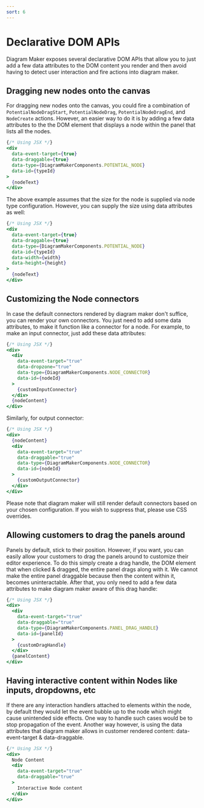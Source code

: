 ```yaml
---
sort: 6
---
```


# Declarative DOM APIs
Diagram Maker exposes several declarative DOM APIs that allow you to just add a few data attributes to the DOM content you render and then avoid having to detect user interaction and fire actions into diagram maker.

## Dragging new nodes onto the canvas
For dragging new nodes onto the canvas, you could fire a combination of `PotentialNodeDragStart`, `PotentialNodeDrag`, `PotentialNodeDragEnd`, and `NodeCreate` actions. However, an easier way to do it is by adding a few data attributes to the the DOM element that displays a node within the panel that lists all the nodes.
```jsx
{/* Using JSX */}
<div
  data-event-target={true}
  data-draggable={true}
  data-type={DiagramMakerComponents.POTENTIAL_NODE}
  data-id={typeId}
>
  {nodeText}
</div>
```

The above example assumes that the size for the node is supplied via node type configuration. However, you can supply the size using data attributes as well:
```jsx
{/* Using JSX */}
<div
  data-event-target={true}
  data-draggable={true}
  data-type={DiagramMakerComponents.POTENTIAL_NODE}
  data-id={typeId}
  data-width={width}
  data-height={height}
>
  {nodeText}
</div>
```

## Customizing the Node connectors
In case the default connectors rendered by diagram maker don't suffice, you can render your own connectors. You just need to add some data attributes, to make it function like a connector for a node. For example, to make an input connector, just add these data attributes:
```jsx
{/* Using JSX */}
<div>
  <div
    data-event-target="true"
    data-dropzone="true"
    data-type={DiagramMakerComponents.NODE_CONNECTOR}
    data-id={nodeId}
  >
    {customInputConnector}
  </div>
  {nodeContent}
</div>
```

Similarly, for output connector:
```jsx
{/* Using JSX */}
<div>
  {nodeContent}
  <div
    data-event-target="true"
    data-draggable="true"
    data-type={DiagramMakerComponents.NODE_CONNECTOR}
    data-id={nodeId}
  >
    {customOutputConnector}
  </div>
</div>
```
Please note that diagram maker will still render default connectors based on your chosen configuration. If you wish to suppress that, please use CSS overrides.

## Allowing customers to drag the panels around
Panels by default, stick to their position. However, if you want, you can easily allow your customers to drag the panels around to customize their editor experience. To do this simply create a drag handle, the DOM element that when clicked & dragged, the entire panel drags along with it. We cannot make the entire panel draggable because then the content within it, becomes uninteractable. After that, you only need to add a few data attributes to make diagram maker aware of this drag handle:
```jsx
{/* Using JSX */}
<div>
  <div
    data-event-target="true"
    data-draggable="true"
    data-type={DiagramMakerComponents.PANEL_DRAG_HANDLE}
    data-id={panelId}
  >
    {customDragHandle}
  </div>
  {panelContent}
</div>
```

## Having interactive content within Nodes like inputs, dropdowns, etc
If there are any interaction handlers attached to elements within the node, by default they would let the event bubble up to the node which might cause unintended side effects. One way to handle such cases would be to stop propagation of the event. Another way however, is using the data attributes that diagram maker allows in customer rendered content: data-event-target & data-draggable.
```jsx
{/* Using JSX */}
<div>
  Node Content
  <div
    data-event-target="true"
    data-draggable="true"
  >
    Interactive Node content
  </div>
</div>
```
